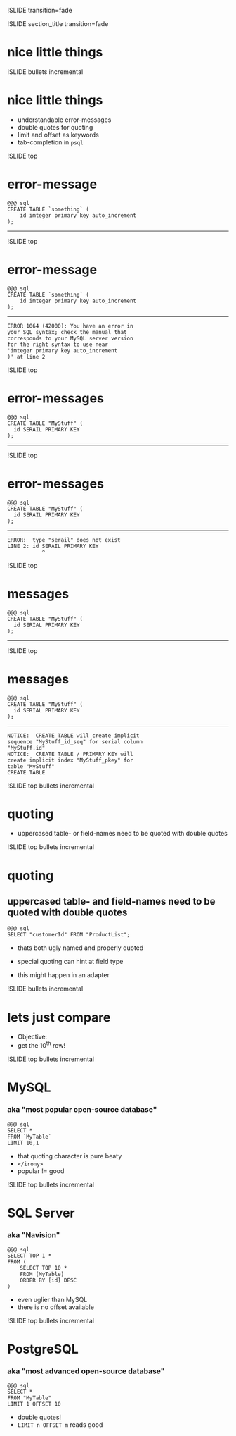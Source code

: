 !SLIDE transition=fade

!SLIDE section_title transition=fade

# nice little things #


!SLIDE bullets incremental

# nice little things #

* understandable error-messages
* double quotes for quoting
* limit and offset as keywords
* tab-completion in `psql`


!SLIDE top

# **error**-message #

	@@@ sql
	CREATE TABLE `something` (
		id imteger primary key auto_increment
	);

---

!SLIDE top

# **error**-message #

	@@@ sql
	CREATE TABLE `something` (
		id imteger primary key auto_increment
	);

---

	ERROR 1064 (42000): You have an error in
	your SQL syntax; check the manual that
	corresponds to your MySQL server version 
	for the right syntax to use near 
	'imteger primary key auto_increment
	)' at line 2


!SLIDE top

# error-**messages** #

	@@@ sql
	CREATE TABLE "MyStuff" (
	  id SERAIL PRIMARY KEY
	);

---


!SLIDE top

# error-**messages** #

	@@@ sql
	CREATE TABLE "MyStuff" (
	  id SERAIL PRIMARY KEY
	);

---

	ERROR:  type "serail" does not exist
	LINE 2: id SERAIL PRIMARY KEY
	           ^

!SLIDE top

# **messages** #

	@@@ sql
	CREATE TABLE "MyStuff" (
	  id SERIAL PRIMARY KEY
	);

---

!SLIDE top

# **messages** #

	@@@ sql
	CREATE TABLE "MyStuff" (
	  id SERIAL PRIMARY KEY
	);

---

	NOTICE:  CREATE TABLE will create implicit
	sequence "MyStuff_id_seq" for serial column
	"MyStuff.id"
	NOTICE:  CREATE TABLE / PRIMARY KEY will
	create implicit index "MyStuff_pkey" for
	table "MyStuff"
	CREATE TABLE


!SLIDE top bullets incremental

# quoting #

* uppercased table- or field-names need to be quoted with double quotes


!SLIDE top bullets incremental

# quoting #

## uppercased table- and field-names need to be quoted with double quotes ##

	@@@ sql
	SELECT "customerId" FROM "ProductList";

* thats both ugly named and properly quoted

* special quoting can hint at field type

* this might happen in an adapter


!SLIDE bullets incremental

# lets just compare #

* Objective:
* get the 10<sup>th</sup> row!


!SLIDE top bullets incremental

# MySQL #

### aka "most popular open-source database" ###

	@@@ sql
	SELECT *
	FROM `MyTable`
	LIMIT 10,1

* that quoting character is pure beaty
* `</irony>`
* popular != good


!SLIDE top bullets incremental

# SQL Server #

### aka "Navision" ###

	@@@ sql
	SELECT TOP 1 *
	FROM (
		SELECT TOP 10 *
		FROM [MyTable]
		ORDER BY [id] DESC
	)

* even uglier than MySQL
* there is no offset available


!SLIDE top bullets incremental

# PostgreSQL #

### aka "most advanced open-source database" ###

	@@@ sql
	SELECT *
	FROM "MyTable"
	LIMIT 1 OFFSET 10

* double quotes!
* `LIMIT n OFFSET m` reads good

